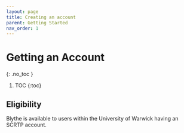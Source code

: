 ```yaml
---
layout: page
title: Creating an account
parent: Getting Started
nav_order: 1
---
```


# Getting an Account
{: .no_toc }

1. TOC
{:toc}

## Eligibility

Blythe is available to users within the University of Warwick having an SCRTP account. 
